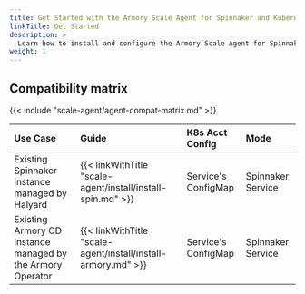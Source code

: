 ```yaml
---
title: Get Started with the Armory Scale Agent for Spinnaker and Kubernetes
linkTitle: Get Started
description: >
  Learn how to install and configure the Armory Scale Agent for Spinnaker and Kubernetes in your Spinnaker and Armory CD environments.
weight: 1
---
```


## Compatibility matrix

{{< include "scale-agent/agent-compat-matrix.md" >}}


| Use Case | Guide | K8s Acct Config | Mode |
|:--- |:---- |:----- |:-----|
| Existing Spinnaker instance managed by Halyard | {{< linkWithTitle "scale-agent/install/install-spin.md" >}} | Service's ConfigMap | Spinnaker Service |
| Existing Armory CD instance managed by the Armory Operator | {{< linkWithTitle "scale-agent/install/install-armory.md" >}} | Service's ConfigMap | Spinnaker Service |

